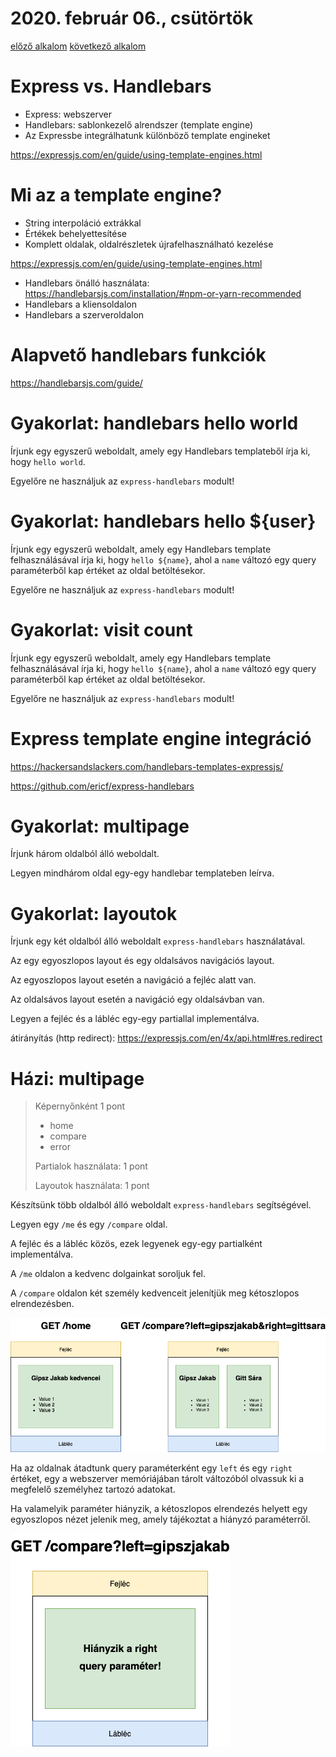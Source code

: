 # 2020. február 06., csütörtök


[előző alkalom](../20200130) [következő alkalom](../2020206)


# Express vs. Handlebars


- Express: webszerver
- Handlebars: sablonkezelő alrendszer (template engine)
- Az Expressbe integrálhatunk különböző template engineket

https://expressjs.com/en/guide/using-template-engines.html

# Mi az a template engine?

- String interpoláció extrákkal
- Értékek behelyettesítése
- Komplett oldalak, oldalrészletek újrafelhasználható kezelése

https://expressjs.com/en/guide/using-template-engines.html

- Handlebars önálló használata: https://handlebarsjs.com/installation/#npm-or-yarn-recommended
- Handlebars a kliensoldalon
- Handlebars a szerveroldalon

# Alapvető handlebars funkciók

https://handlebarsjs.com/guide/


# Gyakorlat: handlebars hello world

Írjunk egy egyszerű weboldalt, amely egy Handlebars templateből írja ki, hogy `hello world`.

Egyelőre ne használjuk az `express-handlebars` modult!

# Gyakorlat: handlebars hello ${user}

Írjunk egy egyszerű weboldalt, amely egy Handlebars template felhasználásával írja ki, hogy `hello ${name}`, ahol a `name` változó egy query paraméterből kap értéket az oldal betöltésekor.

Egyelőre ne használjuk az `express-handlebars` modult!


# Gyakorlat: visit count

Írjunk egy egyszerű weboldalt, amely egy Handlebars template felhasználásával írja ki, hogy `hello ${name}`, ahol a `name` változó egy query paraméterből kap értéket az oldal betöltésekor.

Egyelőre ne használjuk az `express-handlebars` modult!

# Express template engine integráció

https://hackersandslackers.com/handlebars-templates-expressjs/

https://github.com/ericf/express-handlebars

# Gyakorlat: multipage

Írjunk három oldalból álló weboldalt.

Legyen mindhárom oldal egy-egy handlebar templateben leírva.

# Gyakorlat: layoutok

Írjunk egy két oldalból álló weboldalt `express-handlebars` használatával.

Az egy egyoszlopos layout és egy
oldalsávos navigációs layout.

Az egyoszlopos layout esetén a navigáció a fejléc alatt van.

Az oldalsávos layout esetén a navigáció egy oldalsávban van.

Legyen a fejléc és a lábléc egy-egy partiallal implementálva.


átirányítás (http redirect): https://expressjs.com/en/4x/api.html#res.redirect


# Házi: multipage

> Képernyőnként 1 pont
> - home
> - compare
> - error
>
> Partialok használata: 1 pont
>
> Layoutok használata: 1 pont

Készítsünk több oldalból álló weboldalt `express-handlebars` segítségével.

Legyen egy `/me` és egy `/compare` oldal.

A fejléc és a lábléc közös, ezek legyenek egy-egy partialként implementálva.

A `/me` oldalon a kedvenc dolgainkat soroljuk fel.

A `/compare` oldalon két személy kedvenceit jelenítjük meg kétoszlopos elrendezésben.

![](multipage.png)

Ha az oldalnak átadtunk query paraméterként egy `left` és egy `right` értéket, egy a
webszerver memóriájában tárolt változóból olvassuk ki a megfelelő személyhez
tartozó adatokat.

Ha valamelyik paraméter hiányzik, a kétoszlopos elrendezés helyett egy egyoszlopos
nézet jelenik meg, amely tájékoztat a hiányzó paraméterről.

![](missing.png)






